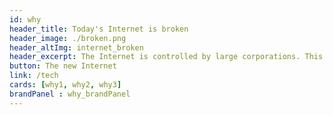 ```yaml
---
id: why
header_title: Today's Internet is broken
header_image: ./broken.png
header_altImg: internet_broken
header_excerpt: The Internet is controlled by large corporations. This centralized approach is highly inefficient, extremely costly, and unsustainable. Our data isn't owned by us, and it isn't safe.
button: The new Internet
link: /tech
cards: [why1, why2, why3]
brandPanel : why_brandPanel
---
```


<!-- slides:
  [
    peer-to-peer,
    availability,
    sustainability,
  ] -->

<!-- header: header_why -->